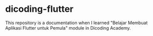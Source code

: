 # dicoding-flutter
This repository is a documentation when I learned "Belajar Membuat Aplikasi Flutter untuk Pemula" module in Dicoding Academy.
